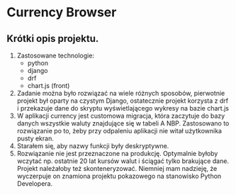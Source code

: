 # Currency Browser

## Krótki opis projektu.
1. Zastosowane technologie:
   - python
   - django
   - drf
   - chart.js (front)
2. Zadanie można było rozwiązać na wiele różnych sposobów, pierwotnie projekt był oparty na czystym Django, ostatecznie projekt korzysta z drf i przekazuje dane do skryptu wyświetlającego wykresy na bazie chart.js
3. W aplikacji currency jest customowa migracja, która zaczytuje do bazy danych wszystkie waluty znajdujące się w tabeli A NBP. Zastosowano to rozwiązanie po to, żeby przy odpaleniu aplikacji nie witał użytkownika pusty ekran.
4. Starałem się, aby nazwy funkcji były deskryptywne.
5. Rozwiązanie nie jest przeznaczone na produkcję. Optymalnie byłoby wczytać np. ostatnie 20 lat kursów walut i ściągać tylko brakujące dane. Projekt należałoby też skonteneryzować. Niemniej mam nadzieję, że wyczerpuje on znamiona projektu pokazowego na stanowisko Python Developera.